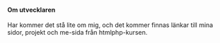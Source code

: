 #### Om utvecklaren

Har kommer det stå lite om mig, och det kommer finnas länkar till mina sidor, projekt och me-sida från htmlphp-kursen.
